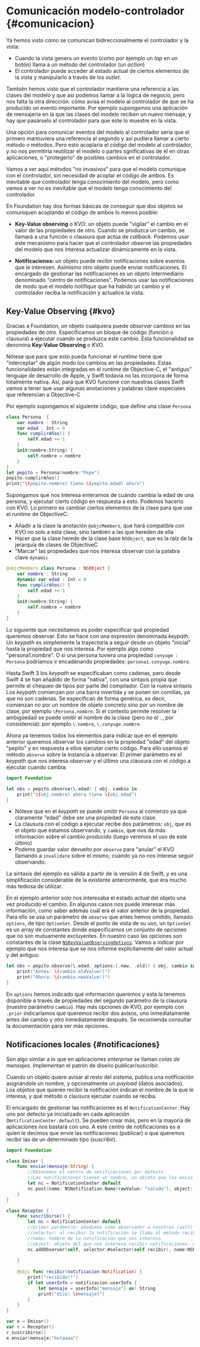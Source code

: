 # Comunicación modelo-controlador {#comunicacion}

Ya hemos visto cómo se comunican bidireccionalmente el controlador y la vista:

- Cuando la vista genera un evento (como por ejemplo un *tap* en un botón) llama a un método del controlador (un *action*)
- El controlador puede acceder al estado actual de ciertos elementos de la vista y manipularlo a través de los *outlet*.

También hemos visto que el controlador mantiene una referencia a las clases del modelo y que así podemos llamar a la lógica de negocio, pero nos falta la otra dirección: cómo avisa el modelo al controlador de que se ha producido un evento importante. Por ejemplo supongamos una aplicación de mensajería en la que las clases del modelo reciben un nuevo mensaje, y hay que pasárselo al controlador para que éste lo muestre en la vista.

Una opción para comunicar eventos del modelo al controlador sería que el primero mantuviera una referencia al segundo y así pudiera llamar a cierto método o métodos. Pero esto acoplaría el código del modelo al controlador, y no nos permitiría reutilizar el modelo o partes sgnificativas de él en otras aplicaciones, o "protegerlo" de posibles cambios en el controlador.

Vamos a ver aquí métodos "no invasivos" para que el modelo comunique con el controlador, sin necesidad de acoplar el código de ambos. Es inevitable que controlador tenga conocimiento del modelo, pero como vamos a ver no es inevitable que el modelo tenga conocimiento del controlador.

En Foundation hay dos formas básicas de conseguir que dos objetos se comuniquen acoplando el código de ambos lo menos posible:

- **Key-Value observing** o KVO: un objeto puede "vigilar" el cambio en el valor de las propiedades de otro. Cuando se produzca un cambio, se llamará a una función o clausura que actúa de *callback*. Podemos usar este mecanismo para hacer que el controlador observe las propiedades del modelo que nos interesa actualizar dinámicamente en la vista.

- **Notificaciones:** un objeto puede recibir notificaciones sobre eventos que le interesen. Asímismo otro objeto puede enviar notificaciones. El encargado de gestionar las notificaciones es un objeto intermediario denominado "centro de notificaciones". Podemos usar las notificaciones de modo que el modelo notifique que ha habido un cambio y el controlador reciba la notificación y actualice la vista. 

## Key-Value Observing {#kvo}

Gracias a Foundation, un objeto cualquiera puede *observar* cambios en las propiedades de otro. Especificamos un bloque de código (función o clausura) a ejecutar cuando se produzca este cambio. Esta funcionalidad se denomina **Key-Value Observing** o KVO.

Nótese que para que esto pueda funcionar el *runtime* tiene que "interceptar" de algún modo los cambios en las propiedades. Estas funcionalidades están integradas en el *runtime* de Objective-C, el "antiguo" lenguaje de desarrollo de Apple, y Swift todavía no las incorpora de forma totalmente nativa. Así, para que KVO funcione con nuestras clases Swift vamos a tener que usar algunas anotaciones y palabras clave especiales que referencian a Objective-C

Por ejemplo supongamos el siguiente código, que define una clase `Persona`

```swift
class Persona  {
    var nombre : String
    var edad : Int = 0
    func cumplirAños() {
        self.edad += 1
    }
    init(nombre:String) {
        self.nombre = nombre
    }
}
let pepito = Persona(nombre:"Pepe")
pepito.cumplirAños()
print("\(pepito.nombre) tiene \(pepito.edad) año/s")
```

Supongamos que nos interesa enterarnos de cuándo cambia la edad de una persona, y ejecutar cierto código en respuesta a esto. Podemos hacerlo con KVO. Lo primero es cambiar ciertos elementos de la clase para que use el *runtime* de ObjectiveC:

- Añadir a la clase la anotación `@objcMembers`, que hará compatible con KVO no solo a esta clase, sino también a las que hereden de ella
- Hacer que la clase herede de la clase base `NSObject`, que es la raíz de la jerarquía de clases de ObjectiveC
- "Marcar" las propiedades que nos interesa observar con la palabra clave `dynamic`

```swift
@objcMembers class Persona : NSObject {
    var nombre : String
    dynamic var edad : Int = 0
    func cumplirAños() {
        self.edad += 1
    }
    init(nombre:String) {
        self.nombre = nombre
    }
}
```

Lo siguiente que necesitamos es poder especificar qué propiedad queremos observar. Esto se hace con una expresión denominada *keypath*. Un *keypath* es simplemente la trayectoria a seguir desde un objeto "inicial" hasta la propiedad que nos interesa. Por ejemplo algo como "persona1.nombre". O si una persona tuviera una propiedad `conyuge : Persona` podríamos ir encadenando propiedades: `persona1.conyuge.nombre`.

Hasta Swift 3 los *keypath* se especificaban como cadenas, pero desde Swift 4 se han añadido de forma "nativa", con una sintaxis propia que permite el chequeo de tipos por parte del compilador. Con la nueva sintaxis Los *keypath* comienzan por una barra invertida y se ponen sin comillas, ya que no son cadenas. Se especifican de forma genérica, es decir, comienzan no por un nombre de objeto concreto sino por un nombre de clase, por ejemplo `\Persona.nombre`. Si el contexto permite resolver la ambigüedad se puede omitir el nombre de la clase (pero no el `.`, por consistencia): por ejemplo `\.nombre`, `\.conyuge.nombre`.

Ahora ya tenemos todos los elementos para indicar que en el ejemplo anterior queremos observar los cambios en la propiedad "edad" del objeto "pepito" y en respuesta a ellos ejecutar cierto código. Para ello usamos el método `observe` sobre la instancia a observar. El primer parámetro es el *keypath* que nos interesa observar y el último una clausura con el código a ejecutar cuando cambia:

```swift
import Foundation 

let obs = pepito.observe(\.edad) { obj, cambio in
    print("\(obj.nombre) ahora tiene \(obj.edad")
} 
```

- Nótese que en el *keypath* se puede omitir `Persona` al comienzo ya que claramente "edad" debe ser una propiedad de esta clase. 
- La clausura con el código a ejecutar recibe dos parámetros: `obj`, que es el objeto que estamos observando, y `cambio`, que nos da más información sobre el cambio producido (luego veremos el uso de este último)
- Podems guardar valor devuelto por `observe` para "anular" el KVO llamando a `invalidate` sobre el mismo, cuando ya no nos interese seguir observando. 

La sintaxis del ejemplo es válida a partir de la versión 4 de Swift, y es una simplificación considerable de la existente anteriormente, que era mucho más tediosa de utilizar.

En el ejemplo anterior solo nos interesaba el estado actual del objeto una vez producido el cambio. En algunos casos nos puede interesar más información, como saber además cuál era el valor anterior de la propiedad. Para ello se usa un parámetro de `observe` que antes hemos omitido, llamado `options`, de tipo `OptionSet`. Desde el punto de vista de su uso, un `OptionSet` es un array de constantes donde especificamos un conjunto de opciones que no son mutuamente excluyentes. En nuestro caso las opciones son constantes de la clase [`NSKeyValueObservingOptions`](https://developer.apple.com/documentation/foundation/nskeyvalueobservingoptions). Vamos a indicar por ejemplo que nos interesa que se nos informe explícitamente del valor actual y del antiguo:

```swift
let obs = pepito.observe(\.edad, options:[.new, .old]) { obj, cambio in
    print("Antes: \(cambio.oldValue!)")
    print("Ahora: \(cambio.newValue!)")
}
```

En `options` hemos indicado qué información queremos y esta la tenemos disponible a través de propiedades del segundo parámetro de la clausura (nuestro parámetro `cambio`). Hay más opciones de KVO, por ejemplo con `.prior` indicaríamos que queremos recibir dos avisos, uno inmediatamente antes del cambio y otro inmediatamente después. Se recomienda consultar la documentación para ver más opciones.

## Notificaciones locales {#notificaciones}

Son algo similar a lo que en aplicaciones *enterprise* se llaman *colas de mensajes*. Implementan el patrón de diseño publicar/suscribir.

Cuando un objeto quiere avisar al resto del sistema, publica una notificación asignándole un nombre, y opcionalmente un *payload* (datos asociados). Los objetos que quieren recibir la notificación indican el nombre de la que le interesa, y qué método o clausura ejecutar cuando se reciba.

El encargado de gestionar las notificaciones es el `NotificationCenter`. Hay uno por defecto ya inicializado en cada aplicación (`NotificationCenter.default`). Se pueden crear más, pero en la mayoría de aplicaciones nos bastará con uno. A este centro de notificaciones es a quien le decimos que envíe las notificaciones (publicar) o que queremos recibir las de un determinado tipo (suscribir).

```swift
import Foundation

class Emisor {
    func enviar(mensaje:String) {
        //Obtenemos el centro de notificaciones por defecto
        //Las notificaciones tienen un nombre, un objeto que las envía (si lo ponemos a nil no queda constancia de quién) y datos adicionales, un diccionario con los datos que queramos
        let nc = NotificationCenter.default
        nc.post(name: NSNotification.Name(rawValue: "saludo"), object: nil, userInfo: ["valor":1, "mensaje":mensaje])
    }
}

class Receptor {
    func suscribirse() {
        let nc = NotificationCenter.default
        //primer parámetro: añadimos como observador a nosotros (self)
        //selector: al recibir la notificación se llama al método recibir
        //name: nombre de la notificación que nos interesa
        //object: objeto del que nos interesa recibir notificaciones. nil == cualquiera
        nc.addObserver(self, selector:#selector(self.recibir), name:NSNotification.Name(rawValue:"saludo"), object: nil)
        
    }
    
    @objc func recibir(notificacion:Notification) {
        print("recibido!!")
        if let userInfo = notificacion.userInfo {
            let mensaje = userInfo["mensaje"] as! String
            print("dice: \(mensaje)")
        }
    }
}

var e = Emisor()
var r = Receptor()
r.suscribirse()
e.enviar(mensaje:"holaaaa")
```
